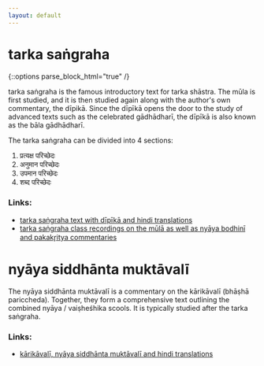 ```yaml
---
layout: default
---
```


# tarka saṅgraha

{::options parse_block_html="true" /}

tarka saṅgraha is the famous introductory text for tarka shāstra.
The mūla is first studied, and it is then studied again along
with the author's own commentary, the dīpikā. Since the dīpīkā
opens the door to the study of advanced texts such as the
celebrated gādhādharī, the dīpīkā is also known as the bāla gādhādharī.

The tarka saṅgraha can be divided into 4 sections:

1. प्रत्यक्ष परिच्छेदः
2. अनुमान परिच्छेदः
3. उपमान परिच्छेदः
4. शब्द परिच्छेदः

### Links:

- [tarka saṅgraha text with dīpīkā and hindi translations][ts-jha]
- [tarka saṅgraha class recordings on the mūlā as well as nyāya bodhinī and pakakr̥itya commentaries][ts-sn]

[ts-jha]: https://archive.org/details/TarkaSangrahaDeepikaAcharyaAnandJha
[ts-sn]: http://shastranethralaya.org/discourse/03tarka/

# nyāya siddhānta muktāvalī

The nyāya siddhānta muktāvalī is a commentary on the kārikāvalī (bhāṣhā pariccheda).
Together, they form a comprehensive text outlining the combined nyāya / vaiṣheśhika
scools. It is typically studied after the tarka saṅgraha.

### Links:

- [kārikāvalī, nyāya siddhānta muktāvalī and hindi translations][nm-lbs]

[nm-lbs]: https://archive.org/details/KarikavaliLalBahadurShastriSanskriVidyapeeth